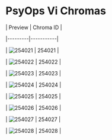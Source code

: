 # PsyOps Vi Chromas


| Preview | Chroma ID |

|---------|-----------|

| ![254021](https://raw.communitydragon.org/latest/plugins/rcp-be-lol-game-data/global/default/v1/champion-chroma-images/254/254021.png) | 254021 |

| ![254022](https://raw.communitydragon.org/latest/plugins/rcp-be-lol-game-data/global/default/v1/champion-chroma-images/254/254022.png) | 254022 |

| ![254023](https://raw.communitydragon.org/latest/plugins/rcp-be-lol-game-data/global/default/v1/champion-chroma-images/254/254023.png) | 254023 |

| ![254024](https://raw.communitydragon.org/latest/plugins/rcp-be-lol-game-data/global/default/v1/champion-chroma-images/254/254024.png) | 254024 |

| ![254025](https://raw.communitydragon.org/latest/plugins/rcp-be-lol-game-data/global/default/v1/champion-chroma-images/254/254025.png) | 254025 |

| ![254026](https://raw.communitydragon.org/latest/plugins/rcp-be-lol-game-data/global/default/v1/champion-chroma-images/254/254026.png) | 254026 |

| ![254027](https://raw.communitydragon.org/latest/plugins/rcp-be-lol-game-data/global/default/v1/champion-chroma-images/254/254027.png) | 254027 |

| ![254028](https://raw.communitydragon.org/latest/plugins/rcp-be-lol-game-data/global/default/v1/champion-chroma-images/254/254028.png) | 254028 |